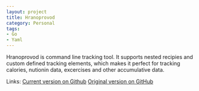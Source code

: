 ```yaml
---
layout: project
title: Hranoprovod
category: Personal
tags: 
- Go
- Yaml
---
```


Hranoprovod is command line tracking tool. It supports nested recipies and custom defined tracking elements, which makes it perfect for tracking calories, nutionin data, excercises and other accumulative data.

Links:
[Current version on Github](https://github.com/Hranoprovod/hranoprovod-cli)
[Original version on GitHub](https://github.com/aquilax/hranoprovod-go)
